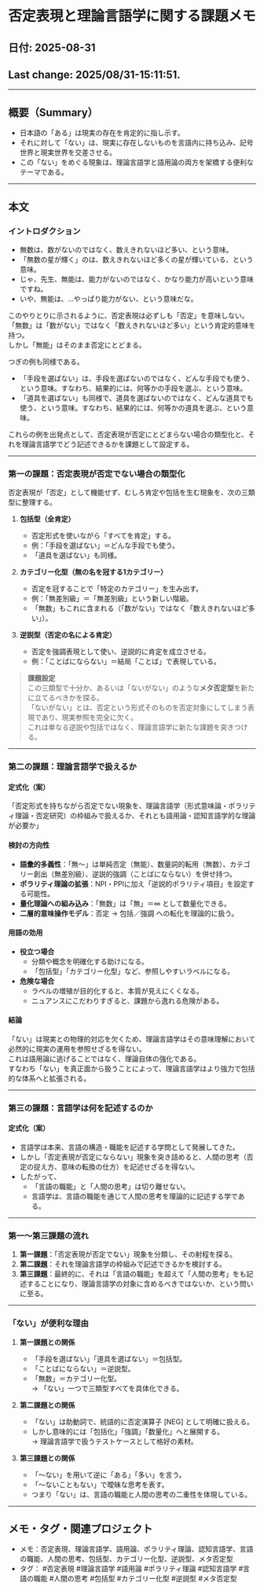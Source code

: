 # 否定表現と理論言語学に関する課題メモ

## 日付: 2025-08-31  

## Last change: 2025/08/31-15:11:51. 

---

## 概要（Summary）

- 日本語の「ある」は現実の存在を肯定的に指し示す。  
- それに対して「ない」は、現実に存在しないものを言語内に持ち込み、記号世界と現実世界を交差させる。  
- この「ない」をめぐる現象は、理論言語学と語用論の両方を架橋する便利なテーマである。  

---

## 本文

### イントロダクション

- 無数は、数がないのではなく、数えきれないほど多い、という意味。  
- 「無数の星が輝く」のは、数えきれないほど多くの星が輝いている、という意味。  
- じゃ、先生、無能は、能力がないのではなく、かなり能力が高いという意味ですね。  
- いや、無能は、…やっぱり能力がない、という意味だな。  

このやりとりに示されるように、否定表現は必ずしも「否定」を意味しない。  
「無数」は「数がない」ではなく「数えきれないほど多い」という肯定的意味を持つ。  
しかし「無能」はそのまま否定にとどまる。  

つぎの例も同様である。  

- 「手段を選ばない」は、手段を選ばないのではなく、どんな手段でも使う、という意味。すなわち、結果的には、何等かの手段を選ぶ、という意味。  
- 「道具を選ばない」も同様で、道具を選ばないのではなく、どんな道具でも使う、という意味。すなわち、結果的には、何等かの道具を選ぶ、という意味。  

これらの例を出発点として、否定表現が否定にとどまらない場合の類型化と、それを理論言語学でどう記述できるかを課題として設定する。  

---

### 第一の課題：否定表現が否定でない場合の類型化

否定表現が「否定」として機能せず、むしろ肯定や包括を生む現象を、次の三類型に整理する。

1. **包括型（全肯定）**  
   - 否定形式を使いながら「すべてを肯定」する。  
   - 例：「手段を選ばない」＝どんな手段でも使う。  
   - 「道具を選ばない」も同様。  

2. **カテゴリー化型（無の名を冠する1カテゴリー）**  
   - 否定を冠することで「特定のカテゴリー」を生み出す。  
   - 例：「無差別級」＝「無差別級」という新しい階級。  
   - 「無数」もこれに含まれる（「数がない」ではなく「数えきれないほど多い」）。  

3. **逆説型（否定の名による肯定）**  
   - 否定を強調表現として使い、逆説的に肯定を成立させる。  
   - 例：「ことばにならない」＝結局「ことば」で表現している。  

> **課題設定**  
> この三類型で十分か、あるいは「ないがない」のような**メタ否定型**を新たに立てるべきかを探る。  
> 「ないがない」とは、否定という形式そのものを否定対象にしてしまう表現であり、現実参照を完全に欠く。  
> これは単なる逆説や包括ではなく、理論言語学に新たな課題を突きつける。  

---

### 第二の課題：理論言語学で扱えるか

#### 定式化（案）
「否定形式を持ちながら否定でない現象を、理論言語学（形式意味論・ポラリティ理論・否定研究）の枠組みで扱えるか、それとも語用論・認知言語学的な理論が必要か」

#### 検討の方向性
- **語彙的多義性**：「無〜」は単純否定（無能）、数量詞的転用（無数）、カテゴリー創出（無差別級）、逆説的強調（ことばにならない）を併せ持つ。  
- **ポラリティ理論の拡張**：NPI・PPIに加え「逆説的ポラリティ項目」を設定する可能性。  
- **量化理論への組み込み**：「無数」は「無」＝∞ として数量化できる。  
- **二層的意味操作モデル**：否定 → 包括／強調 への転化を理論的に扱う。  

#### 用語の効用
- **役立つ場合**  
  - 分類や概念を明確化する助けになる。  
  - 「包括型」「カテゴリー化型」など、参照しやすいラベルになる。  
- **危険な場合**  
  - ラベルの増殖が目的化すると、本質が見えにくくなる。  
  - ニュアンスにこだわりすぎると、課題から逸れる危険がある。  

#### 結論
「ない」は現実との物理的対応を欠くため、理論言語学はその意味理解において必然的に現実の運用を参照せざるを得ない。  
これは語用論に逃げることではなく、理論自体の強化である。  
すなわち「ない」を真正面から扱うことによって、理論言語学はより強力で包括的な体系へと拡張される。  

---

### 第三の課題：言語学は何を記述するのか

#### 定式化（案）
- 言語学は本来、言語の構造・職能を記述する学問として発展してきた。  
- しかし「否定表現が否定にならない」現象を突き詰めると、人間の思考（否定の捉え方、意味の転換の仕方）を記述せざるを得ない。  
- したがって、  
  - 「言語の職能」と「人間の思考」は切り離せない。  
  - 言語学は、言語の職能を通じて人間の思考を理論的に記述する学である。  

---

### 第一〜第三課題の流れ
1. **第一課題**：「否定表現が否定でない」現象を分類し、その射程を探る。  
2. **第二課題**：それを理論言語学の枠組みで記述できるかを検討する。  
3. **第三課題**：最終的に、それは「言語の職能」を超えて「人間の思考」をも記述することになり、理論言語学の対象に含めるべきではないか、という問いに至る。  

---

### 「ない」が便利な理由
1. **第一課題との関係**  
   - 「手段を選ばない」「道具を選ばない」＝包括型。  
   - 「ことばにならない」＝逆説型。  
   - 「無数」＝カテゴリー化型。  
   → 「ない」一つで三類型すべてを具体化できる。  

2. **第二課題との関係**  
   - 「ない」は助動詞で、統語的に否定演算子 [NEG] として明確に扱える。  
   - しかし意味的には「包括化」「強調」「数量化」へと展開する。  
   → 理論言語学で扱うテストケースとして格好の素材。  

3. **第三課題との関係**  
   - 「〜ない」を用いて逆に「ある」「多い」を言う。  
   - 「〜ないこともない」で曖昧な思考を表す。  
   - つまり「ない」は、言語の職能と人間の思考の二重性を体現している。  

---

## メモ・タグ・関連プロジェクト
- メモ：否定表現、理論言語学、語用論、ポラリティ理論、認知言語学、言語の職能、人間の思考、包括型、カテゴリー化型、逆説型、メタ否定型  
- タグ： #否定表現 #理論言語学 #語用論 #ポラリティ理論 #認知言語学 #言語の職能 #人間の思考 #包括型 #カテゴリー化型 #逆説型 #メタ否定型  
